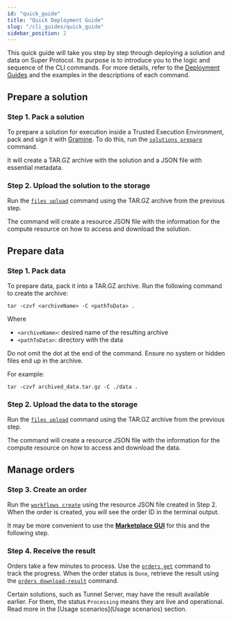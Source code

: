 ```yaml
---
id: "quick_guide"
title: "Quick Deployment Guide"
slug: "/cli_guides/quick_guide"
sidebar_position: 2
---
```


This quick guide will take you step by step through deploying a solution and data on Super Protocol. Its purpose is to introduce you to the logic and sequence of the CLI commands. For more details, refer to the [Deployment Guides](/developers/deployment_guides) and the examples in the descriptions of each command.

## Prepare a solution

### Step 1. Pack a solution

To prepare a solution for execution inside a Trusted Execution Environment, pack and sign it with [Gramine](https://gramineproject.io/). To do this, run the [`solutions prepare`](/cli/cli_commands/solutions/prepare) command.

It will create a TAR.GZ archive with the solution and a JSON file with essential metadata.

### Step 2. Upload the solution to the storage

Run the [`files upload`](/cli/cli_commands/files/upload) command using the TAR.GZ archive from the previous step.

The command will create a resource JSON file with the information for the compute resource on how to access and download the solution.

## Prepare data

### Step 1. Pack data

To prepare data, pack it into a TAR.GZ archive. Run the following command to create the archive:

```
tar -czvf <archiveName> -C <pathToData> .
```

Where
- `<archiveName>`: desired name of the resulting archive
- `<pathToData>`: directory with the data

Do not omit the dot at the end of the command. Ensure no system or hidden files end up in the archive.

For example:

```
tar -czvf archived_data.tar.gz -C ./data .
```

### Step 2. Upload the data to the storage

Run the [`files upload`](/cli/cli_commands/files/upload) command using the TAR.GZ archive from the previous step.

The command will create a resource JSON file with the information for the compute resource on how to access and download the data.

## Manage orders

### Step 3. Create an order

Run the [`workflows create`](/cli/cli_commands/workflows/create) using the resource JSON file created in Step 2. When the order is created, you will see the order ID in the terminal output.

It may be more convenient to use the [**Marketplace GUI**](/developers/marketplace/) for this and the following step.

### Step 4. Receive the result

Orders take a few minutes to process. Use the [`orders get`](/cli/cli_commands/orders/get) command to track the progress. When the order status is `Done`, retrieve the result using the [`orders download-result`](/cli/cli_commands/orders/download-result) command.

Certain solutions, such as Tunnel Server, may have the result available earlier. For them, the status `Processing` means they are live and operational. Read more in the [Usage scenarios](Usage scenarios) section.
